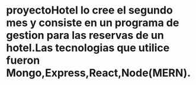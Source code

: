 # proyectoHotel lo cree el segundo mes y consiste en un programa de gestion para las reservas de un hotel.Las tecnologias que utilice fueron Mongo,Express,React,Node(MERN).
